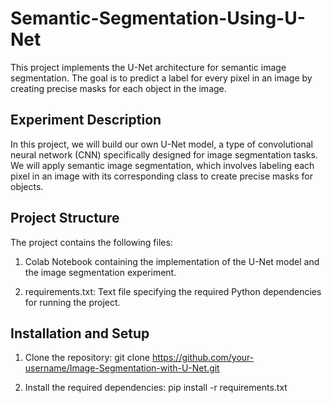 # Semantic-Segmentation-Using-U-Net
This project implements the U-Net architecture for semantic image segmentation. The goal is to predict a label for every pixel in an image by creating precise masks for each object in the image. 

## Experiment Description
In this project, we will build our own U-Net model, a type of convolutional neural network (CNN) specifically designed for image segmentation tasks. We will apply semantic image segmentation, which involves labeling each pixel in an image with its corresponding class to create precise masks for objects. 

## Project Structure
The project contains the following files:

1. Colab Notebook containing the implementation of the U-Net model and the image segmentation experiment.

2. requirements.txt: Text file specifying the required Python dependencies for running the project.


## Installation and Setup
1. Clone the repository:
git clone https://github.com/your-username/Image-Segmentation-with-U-Net.git

2. Install the required dependencies:
pip install -r requirements.txt

